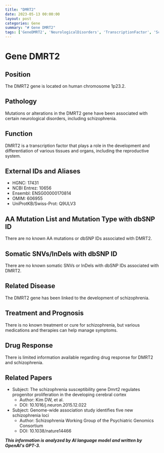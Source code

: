 ```yaml
---
title: "DMRT2"
date: 2023-05-13 00:00:00
layout: post
categories: Gene
summary: "# Gene DMRT2"
tags: ['GeneDMRT2', 'NeurologicalDisorders', 'TranscriptionFactor', 'Schizophrenia', 'TreatmentOptions', 'DrugResponse', 'GenomeWideAssociationStudy', 'ProgenitorProliferation']
---
```


# Gene DMRT2

## Position
The DMRT2 gene is located on human chromosome 1p23.2.

## Pathology
Mutations or alterations in the DMRT2 gene have been associated with certain neurological disorders, including schizophrenia.

## Function
DMRT2 is a transcription factor that plays a role in the development and differentiation of various tissues and organs, including the reproductive system.

## External IDs and Aliases
- HGNC: 17431
- NCBI Entrez: 10656
- Ensembl: ENSG00000170814
- OMIM: 606955
- UniProtKB/Swiss-Prot: Q9ULV3

## AA Mutation List and Mutation Type with dbSNP ID
There are no known AA mutations or dbSNP IDs associated with DMRT2.

## Somatic SNVs/InDels with dbSNP ID
There are no known somatic SNVs or InDels with dbSNP IDs associated with DMRT2.

## Related Disease
The DMRT2 gene has been linked to the development of schizophrenia.

## Treatment and Prognosis
There is no known treatment or cure for schizophrenia, but various medications and therapies can help manage symptoms.

## Drug Response
There is limited information available regarding drug response for DMRT2 and schizophrenia.

## Related Papers
- Subject: The schizophrenia susceptibility gene Dmrt2 regulates progenitor proliferation in the developing cerebral cortex
  - Author: Kim DW, et al.
  - DOI: 10.1016/j.neuron.2015.12.022
- Subject: Genome-wide association study identifies five new schizophrenia loci
  - Author: Schizophrenia Working Group of the Psychiatric Genomics Consortium
  - DOI: 10.1038/nature14466

**_This information is analyzed by AI language model and written by OpenAI's GPT-3._**